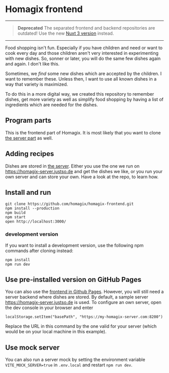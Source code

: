 # Homagix frontend

---
> **Deprecated**
> The separated frontend and backend repositories are outdated! Use the new [Nuxt 3 version](https://github.com/homagix/homagix) instead.
---

Food shopping isn't fun. Especially if you have children and need or want to cook every day and those children aren't very interested in experimenting with new dishes. So, sonner or later, you will do the same few dishes again and again. I don't like this.

Sometimes, we _find_ some new dishes which are accepted by the children. I want to remember these. Unless then, I want to use all known dishes in a way that variety is maximized.

To do this in a more digital way, we created this repository to remember dishes, get more variety as well as simplify food shopping by having a list of ingredients which are needed for the dishes.

## Program parts

This is the frontend part of Homagix. It is most likely that you want to clone [the server part](https://github.com/homagix/homagix-server) as well.

## Adding recipes

Dishes are stored in [the server](https://github.com/homagix/homagix-server). Either you use the one we run on <https://homagix-server.justso.de> and get the dishes we like, or you run your own server and can store your own. Have a look at the repo, to learn how.

## Install and run

    git clone https://github.com/homagix/homagix-frontend.git
    npm install --production
    npm build
    npm start
    open http://localhost:3000/

### development version

If you want to install a development version, use the following npm commands after cloning instead:

    npm install
    npm run dev

## Use pre-installed version on GitHub Pages

You can also use the [frontend in Github Pages](https://homagix.github.io/homagix-frontend/). However, you will still need a server backend where dishes are stored. By default, a sample server <https://homagix-server.justso.de> is used. To configure an own server, open the dev console in your browser and enter

    localStorage.setItem("basePath", "https://my-homagix-server.com:8200")

Replace the URL in this command by the one valid for your server (which would be on your local machine in this example).

## Use mock server

You can also run a server mock by setting the environment variable `VITE_MOCK_SERVER=true` in `.env.local` and restart `npm run dev`.
